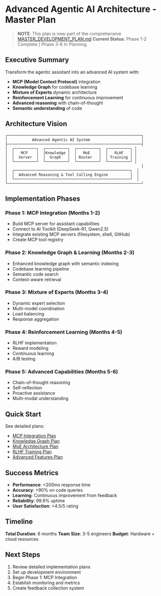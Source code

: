 # Advanced Agentic AI Architecture - Master Plan

> **NOTE**: This plan is now part of the comprehensive [MASTER_DEVELOPMENT_PLAN.md](../MASTER_DEVELOPMENT_PLAN.md)
> **Current Status**: Phase 1-2 Complete | Phase 3-6 In Planning

## Executive Summary

Transform the agentic assistant into an advanced AI system with:
- **MCP (Model Context Protocol)** integration
- **Knowledge Graph** for codebase learning
- **Mixture of Experts** dynamic architecture
- **Reinforcement Learning** for continuous improvement
- **Advanced reasoning** with chain-of-thought
- **Semantic understanding** of code

## Architecture Vision

```
┌────────────────────────────────────────────────────────────┐
│           Advanced Agentic AI System                       │
├────────────────────────────────────────────────────────────┤
│  ┌──────────┐  ┌──────────┐  ┌──────────┐  ┌──────────┐ │
│  │   MCP    │  │Knowledge │  │   MoE    │  │   RLHF   │ │
│  │  Server  │  │  Graph   │  │ Router   │  │ Training │ │
│  └──────────┘  └──────────┘  └──────────┘  └──────────┘ │
│                                                            │
│  ┌────────────────────────────────────────────────────┐  │
│  │  Advanced Reasoning & Tool Calling Engine          │  │
│  └────────────────────────────────────────────────────┘  │
└────────────────────────────────────────────────────────────┘
```

## Implementation Phases

### Phase 1: MCP Integration (Months 1-2)
- Build MCP server for assistant capabilities
- Connect to AI Toolkit (DeepSeek-R1, Qwen2.5)
- Integrate existing MCP servers (filesystem, shell, GitHub)
- Create MCP tool registry

### Phase 2: Knowledge Graph & Learning (Months 2-3)
- Enhanced knowledge graph with semantic indexing
- Codebase learning pipeline
- Semantic code search
- Context-aware retrieval

### Phase 3: Mixture of Experts (Months 3-4)
- Dynamic expert selection
- Multi-model coordination
- Load balancing
- Response aggregation

### Phase 4: Reinforcement Learning (Months 4-5)
- RLHF implementation
- Reward modeling
- Continuous learning
- A/B testing

### Phase 5: Advanced Capabilities (Months 5-6)
- Chain-of-thought reasoning
- Self-reflection
- Proactive assistance
- Multi-modal understanding

## Quick Start

See detailed plans:
- [MCP Integration Plan](./MCP_INTEGRATION_PLAN.md)
- [Knowledge Graph Plan](./KNOWLEDGE_GRAPH_PLAN.md)
- [MoE Architecture Plan](./MOE_ARCHITECTURE_PLAN.md)
- [RLHF Training Plan](./RLHF_TRAINING_PLAN.md)
- [Advanced Features Plan](./ADVANCED_FEATURES_PLAN.md)

## Success Metrics

- **Performance**: <200ms response time
- **Accuracy**: >90% on code queries
- **Learning**: Continuous improvement from feedback
- **Reliability**: 99.9% uptime
- **User Satisfaction**: >4.5/5 rating

## Timeline

**Total Duration**: 6 months
**Team Size**: 3-5 engineers
**Budget**: Hardware + cloud resources

## Next Steps

1. Review detailed implementation plans
2. Set up development environment
3. Begin Phase 1: MCP Integration
4. Establish monitoring and metrics
5. Create feedback collection system
